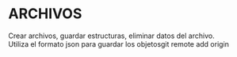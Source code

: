 # ARCHIVOS

Crear archivos, guardar estructuras, eliminar datos del archivo.\
Utiliza el formato json para guardar los objetosgit remote add origin